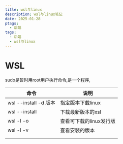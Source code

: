 ```yaml
---
title: wsl与linux
description: wsl与linux笔记
date: 2025-01-28
ptags:
  - 后端
tags:
  - 后端
  - wsl与linux
---
```

# WSL

sudo是暂时用root用户执行命令,是一个程序,


| 命令                  | 说明             |
| ------------------- | -------------- |
| wsl --install -d 版本 | 指定版本下载linux    |
| wsl --install       | 下载最新版本的xsl     |
| wsl -l -o           | 查看可下载的linux发行版 |
| wsl -l -v           | 查看安装的版本        |
|                     |                |
|                     |                |
